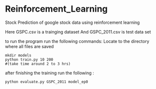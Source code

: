 # Reinforcement_Learning
Stock Prediction of google stock data using reinforcement learning

Here GSPC.csv is a trainging dataset
And GSPC_2011.csv is test data set

to run the program run the following commands:
Locate to the directory where all files are saved 

    mkdir models
    python train.py 10 200 
    #(take time around 2 to 3 hrs)

after finishing the training run the following :
  
    python evaluate.py GSPC_2011 model_ep0
    
